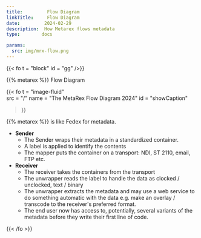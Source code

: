 ```yaml
---
title:         Flow Diagram
linkTitle:     Flow Diagram
date:         2024-02-29
description:  How Metarex flows metadata
type:        docs

params:
  src: img/mrx-flow.png
---
```


{{< fo t = "block" 
    id = "gg" 
/>}}

<div class="ui center aligned header">{{% metarex %}} Flow Diagram</div>

{{< fo t = "image-fluid"  
    src = "/" 
    name = "The MetaRex Flow Diagram 2024" 
    id = "showCaption" 
>}}

{{% metarex %}} is like Fedex for metadata.

* **Sender**
  * The Sender wraps their metadata in a standardized container.
  * A label is applied to identify the contents
  * The mapper puts the container on a transport: NDI, ST 2110, email, FTP etc.
* **Receiver**
  * The receiver takes the containers from the transport
  * The unwrapper reads the label to handle the data as clocked / unclocked,
    text / binary
  * The unwrapper extracts the metadata and may use a web service to do something
    automatic with the data e.g. make an overlay / transcode to the receiver's
    preferred format.
  * The end user now has access to, potentially, several variants of the metadata
    before they write their first line of code.

{{< /fo >}}